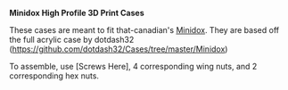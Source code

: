 **Minidox High Profile 3D Print Cases**

These cases are meant to fit that-canadian's [Minidox](https://github.com/That-Canadian/MiniDox).
They are based off the full acrylic case by dotdash32 (https://github.com/dotdash32/Cases/tree/master/Minidox)


To assemble, use [Screws Here], 4 corresponding wing nuts, and 2 corresponding hex nuts.
